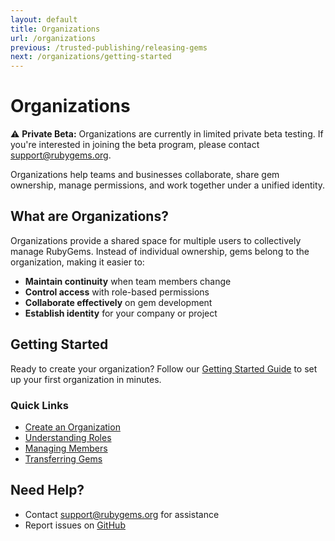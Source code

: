 ```yaml
---
layout: default
title: Organizations
url: /organizations
previous: /trusted-publishing/releasing-gems
next: /organizations/getting-started
---
```


# Organizations

<div class="beta-banner">
  <span class="beta-banner__icon">⚠️</span>
  <strong class="beta-banner__title">Private Beta:</strong>
  <span class="beta-banner__text">Organizations are currently in limited private beta testing. If you're interested in joining the beta program, please contact <a href="mailto:support@rubygems.org">support@rubygems.org</a>.</span>
</div>

Organizations help teams and businesses collaborate, share gem ownership, manage permissions, and work together under a unified identity.

## What are Organizations?

Organizations provide a shared space for multiple users to collectively manage RubyGems. Instead of individual ownership, gems belong to the organization, making it easier to:

- **Maintain continuity** when team members change
- **Control access** with role-based permissions
- **Collaborate effectively** on gem development
- **Establish identity** for your company or project

## Getting Started

Ready to create your organization? Follow our [Getting Started Guide](/organizations/getting-started) to set up your first organization in minutes.

### Quick Links

- [Create an Organization](/organizations/getting-started)
- [Understanding Roles](/organizations/roles-and-permissions)
- [Managing Members](/organizations/managing-members)
- [Transferring Gems](/organizations/transferring-gems)

## Need Help?

- Contact [support@rubygems.org](mailto:support@rubygems.org) for assistance
- Report issues on [GitHub](https://github.com/rubygems/rubygems.org/issues)
